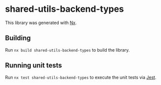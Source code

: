 # shared-utils-backend-types

This library was generated with [Nx](https://nx.dev).

## Building

Run `nx build shared-utils-backend-types` to build the library.

## Running unit tests

Run `nx test shared-utils-backend-types` to execute the unit tests via [Jest](https://jestjs.io).
